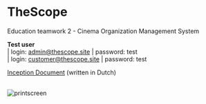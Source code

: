# TheScope
Education teamwork 2  - Cinema Organization Management System

<strong>Test user</strong><br>
| login: admin@thescope.site | password: test<br>
| login: customer@thescope.site | password: test

<a href="https://github.com/kennyverheyden/TheScope/tree/main/Docs">Inception Document</a> (written in Dutch)<br><br>

![printscreen](https://user-images.githubusercontent.com/54863392/235256075-97e76367-a4ab-46ce-b2a9-c96fc01c0ec7.png)
